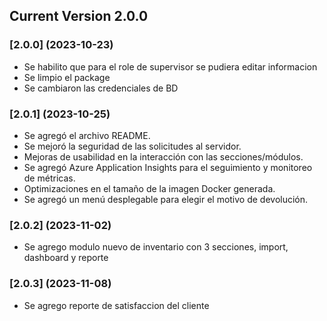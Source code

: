 ## Current Version 2.0.0

### **[2.0.0] (2023-10-23)**
- Se habilito que para el role de supervisor se pudiera editar informacion
- Se limpio el package 
- Se cambiaron las credenciales de BD

### **[2.0.1] (2023-10-25)**
* Se agregó el archivo README.
* Se mejoró la seguridad de las solicitudes al servidor.
* Mejoras de usabilidad en la interacción con las secciones/módulos.
* Se agregó Azure Application Insights para el seguimiento y monitoreo de métricas.
* Optimizaciones en el tamaño de la imagen Docker generada.
* Se agregó un menú desplegable para elegir el motivo de devolución.

### **[2.0.2] (2023-11-02)**
* Se agrego modulo nuevo de inventario con 3 secciones, import, dashboard y reporte

### **[2.0.3] (2023-11-08)**
* Se agrego reporte de satisfaccion del cliente
